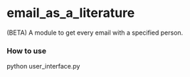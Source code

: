 email_as_a_literature
=====================
(BETA)
A module to get every email with a specified person.


### How to use
python user_interface.py 
